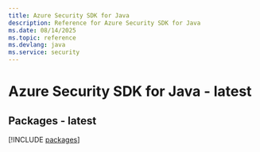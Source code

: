 ```yaml
---
title: Azure Security SDK for Java
description: Reference for Azure Security SDK for Java
ms.date: 08/14/2025
ms.topic: reference
ms.devlang: java
ms.service: security
---
```

# Azure Security SDK for Java - latest
## Packages - latest
[!INCLUDE [packages](security-index.md)]